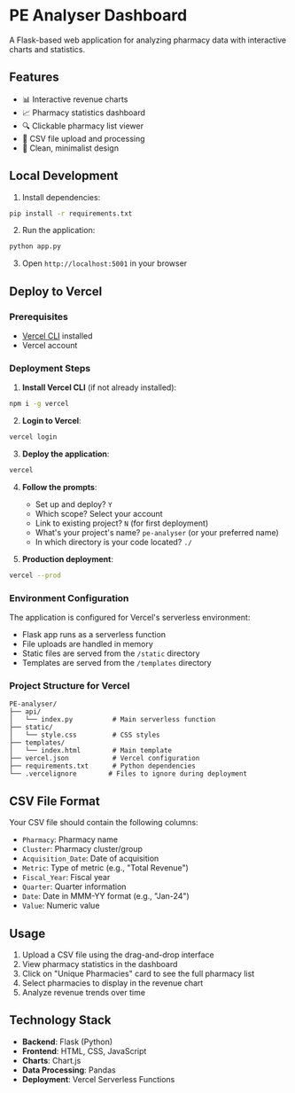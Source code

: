 # PE Analyser Dashboard

A Flask-based web application for analyzing pharmacy data with interactive charts and statistics.

## Features

- 📊 Interactive revenue charts
- 📈 Pharmacy statistics dashboard
- 🔍 Clickable pharmacy list viewer
- 📁 CSV file upload and processing
- 🎨 Clean, minimalist design

## Local Development

1. Install dependencies:
```bash
pip install -r requirements.txt
```

2. Run the application:
```bash
python app.py
```

3. Open `http://localhost:5001` in your browser

## Deploy to Vercel

### Prerequisites
- [Vercel CLI](https://vercel.com/cli) installed
- Vercel account

### Deployment Steps

1. **Install Vercel CLI** (if not already installed):
```bash
npm i -g vercel
```

2. **Login to Vercel**:
```bash
vercel login
```

3. **Deploy the application**:
```bash
vercel
```

4. **Follow the prompts**:
   - Set up and deploy? `Y`
   - Which scope? Select your account
   - Link to existing project? `N` (for first deployment)
   - What's your project's name? `pe-analyser` (or your preferred name)
   - In which directory is your code located? `./`

5. **Production deployment**:
```bash
vercel --prod
```

### Environment Configuration

The application is configured for Vercel's serverless environment:
- Flask app runs as a serverless function
- File uploads are handled in memory
- Static files are served from the `/static` directory
- Templates are served from the `/templates` directory

### Project Structure for Vercel

```
PE-analyser/
├── api/
│   └── index.py          # Main serverless function
├── static/
│   └── style.css         # CSS styles
├── templates/
│   └── index.html        # Main template
├── vercel.json           # Vercel configuration
├── requirements.txt      # Python dependencies
└── .vercelignore        # Files to ignore during deployment
```

## CSV File Format

Your CSV file should contain the following columns:
- `Pharmacy`: Pharmacy name
- `Cluster`: Pharmacy cluster/group
- `Acquisition_Date`: Date of acquisition
- `Metric`: Type of metric (e.g., "Total Revenue")
- `Fiscal_Year`: Fiscal year
- `Quarter`: Quarter information
- `Date`: Date in MMM-YY format (e.g., "Jan-24")
- `Value`: Numeric value

## Usage

1. Upload a CSV file using the drag-and-drop interface
2. View pharmacy statistics in the dashboard
3. Click on "Unique Pharmacies" card to see the full pharmacy list
4. Select pharmacies to display in the revenue chart
5. Analyze revenue trends over time

## Technology Stack

- **Backend**: Flask (Python)
- **Frontend**: HTML, CSS, JavaScript
- **Charts**: Chart.js
- **Data Processing**: Pandas
- **Deployment**: Vercel Serverless Functions 